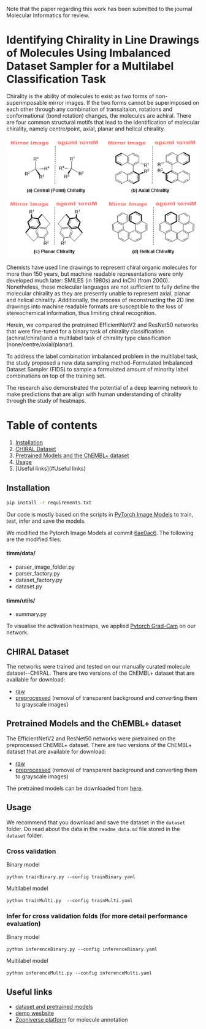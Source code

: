 Note that the paper regarding this work has been submitted to the journal Molecular Informatics for review.
# Identifying Chirality in Line Drawings of Molecules Using Imbalanced Dataset Sampler for a Multilabel Classification Task
Chirality is the ability of molecules to exist as two forms of non-superimposable mirror images. If the two forms cannot be superimposed on each other through any combination of transaltaion, rotations and conformational (bond rotation) changes, the molecules are achiral. There are four common structural motifs that lead to the identification of molecular chirality, namely centre/point, axial, planar and helical chirality.

<img src="moleculeChirality.png"  />

Chemists have used line drawings to represent chiral organic molecules for more than 150 years, but machine readable representations were only developed much later: SMILES (in 1980s) and InChI (from 2000). Nonetheless, these molecular languages are not sufficient to fully define the molecular chirality as they are presently unable to represent axial, planar and helical chirality. Additionally, the process of reconstructing the 2D line drawings into machine readable formats are susceptible to the loss of stereochemical information, thus limiting chiral recognition. 

Herein, we compared the pretrained EfficientNetV2 and ResNet50 networks that were fine-tuned for a binary task of chirality classification (achiral/chiral)and  a  multilabel  task  of  chirality  type  classification  (none/centre/axial/planar). 

To  address  the  label  combination imbalanced  problem  in  the  multilabel  task,  the  study proposed  a  new  data  sampling  method–Formulated Imbalanced Dataset Sampler (FIDS) to sample a formulated amount of minority label combinations on top of the training set. 

The research also demonstrated the potential of a deep learning network to make predictions that are align with human understanding of chirality through the study of heatmaps.

# Table of contents
1. [Installation](#Installation)
2. [CHIRAL Dataset](#CHIRAL-Dataset)
3. [Pretrained Models and the ChEMBL+ dataset](#Pretrained-Models-and-the-ChEMBL+-dataset)
4. [Usage](##Usage)
5. [Useful links](#Useful links)

## Installation
```bash
pip install -r requirements.txt
```
Our code is mostly based on the scripts in [PyTorch Image Models](https://github.com/rwightman/pytorch-image-model) to train, test, infer and save the models. 

We modified the Pytorch Image Models at commit [6ae0ac6](https://github.com/rwightman/pytorch-image-models/tree/6ae0ac64208ad414778c4c1ec0a8746e500bb5da). The following are the modified files:
#### timm/data/
- parser_image_folder.py 
- parser_factory.py 
- dataset_factory.py 
- <span>dataset.py</span> 

#### timm/utils/
- <span>summary.py</span> 

To visualise the activation heatmaps, we applied [Pytorch Grad-Cam](https://github.com/jacobgil/pytorch-grad-cam) on our network.

## CHIRAL Dataset
The networks were trained and tested on our manually curated molecule dataset--CHIRAL.
There are two versions of the ChEMBL+ dataset that are available for download:
- [raw](https://zenodo.org/record/5759416/files/raw_CHIRAL.zip?download=1)
- [preprocessed](https://zenodo.org/record/5759416/files/bw_CHIRAL.zip?download=1) (removal of transparent background and converting them to grayscale images)

## Pretrained Models and the ChEMBL+ dataset
The EfficientNetV2 and ResNet50 networks were pretrained on the preprocessed ChEMBL+ dataset.
There are two versions of the ChEMBL+ dataset that are available for download:
- [raw](https://zenodo.org/record/5759416/files/raw_ChEMBL+.zip?download=1)
- [preprocessed](https://zenodo.org/record/5759416/files/bw_ChEMBL+.zip?download=1) (removal of transparent background and converting them to grayscale images)

The pretrained models can be downloaded from [here](https://zenodo.org/record/5759416/files/pretrained_models.zip?download=1).

## Usage 
We recommend that you download and save the dataset in the `dataset` folder. Do read about the data in the `readme_data.md` file stored in the `dataset` folder.
### Cross validation 
Binary model

`python trainBinary.py --config trainBinary.yaml`

Multilabel model

`python trainMulti.py  --config trainMulti.yaml`

### Infer for cross validation folds (for more detail performance evaluation)
Binary model

`python inferenceBinary.py --config inferenceBinary.yaml`

Multilabel model

`python inferenceMulti.py --config inferenceMulti.yaml`

## Useful links
- [dataset and pretrained models](https://zenodo.org/record/5759416)
- [demo wesbsite](https://chiral.cs.nott.ac.uk)
- [Zooniverse platform](https://www.zooniverse.org/projects/shuxiang/chiral-molecules) for molecule annotation
